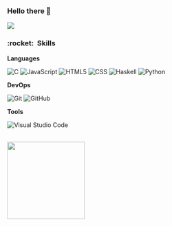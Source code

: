 ### Hello there 👋

![](https://komarev.com/ghpvc/?username=Duarte0903&color=006bed)

<h3> :rocket: &nbsp;Skills </h3>

**Languages**

  ![C](https://img.shields.io/badge/-C-333333?style=flat&logo=C%2B%2B&logoColor=00599C)
  ![JavaScript](https://img.shields.io/badge/-JavaScript-333333?style=flat&logo=javascript)
  ![HTML5](https://img.shields.io/badge/-HTML5-333333?style=flat&logo=HTML5)
  ![CSS](https://img.shields.io/badge/-CSS-333333?style=flat&logo=CSS3&logoColor=1572B6)
  ![Haskell](https://img.shields.io/badge/-Haskell-333333?style=flat&logo=Haskell)
  ![Python](https://img.shields.io/badge/-Python-333333?style=flat&logo=Python)

**DevOps**

  ![Git](https://img.shields.io/badge/-Git-333333?style=flat&logo=git)
  ![GitHub](https://img.shields.io/badge/-GitHub-333333?style=flat&logo=github)

**Tools**

  ![Visual Studio Code](https://img.shields.io/badge/-Visual%20Studio%20Code-333333?style=flat&logo=visual-studio-code&logoColor=007ACC)

<br/>

<a href="https://github.com/Duarte0903">
  <img height="180em" src="https://github-readme-stats.vercel.app/api?username=Duarte0903&theme=dracula&show_icons=true" />
</a>

<br/>
